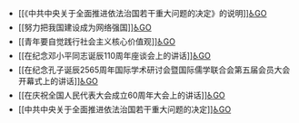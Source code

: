 - [[《中共中央关于全面推进依法治国若干重大问题的决定》的说明]][♿GO](./《中共中央关于全面推进依法治国若干重大问题的决定》的说明.md)
- [[努力把我国建设成为网络强国]][♿GO](./努力把我国建设成为网络强国.md)
- [[青年要自觉践行社会主义核心价值观]][♿GO](./青年要自觉践行社会主义核心价值观.md)
- [[在纪念邓小平同志诞辰110周年座谈会上的讲话]][♿GO](./在纪念邓小平同志诞辰110周年座谈会上的讲话.md)
- [[在纪念孔子诞辰2565周年国际学术研讨会暨国际儒学联合会第五届会员大会开幕式上的讲话]][♿GO](./在纪念孔子诞辰2565周年国际学术研讨会暨国际儒学联合会第五届会员大会开幕式上的讲话.md)
- [[在庆祝全国人民代表大会成立60周年大会上的讲话]][♿GO](./在庆祝全国人民代表大会成立60周年大会上的讲话.md)
- [[中共中央关于全面推进依法治国若干重大问题的决定]][♿GO](./中共中央关于全面推进依法治国若干重大问题的决定.md)
